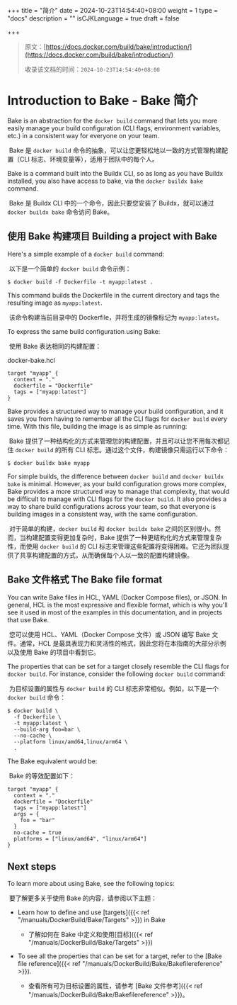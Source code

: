 +++
title = "简介"
date = 2024-10-23T14:54:40+08:00
weight = 1
type = "docs"
description = ""
isCJKLanguage = true
draft = false

+++

> 原文：[https://docs.docker.com/build/bake/introduction/](https://docs.docker.com/build/bake/introduction/)
>
> 收录该文档的时间：`2024-10-23T14:54:40+08:00`

# Introduction to Bake - Bake 简介

Bake is an abstraction for the `docker build` command that lets you more easily manage your build configuration (CLI flags, environment variables, etc.) in a consistent way for everyone on your team.

​	Bake 是 `docker build` 命令的抽象，可以让您更轻松地以一致的方式管理构建配置（CLI 标志、环境变量等），适用于团队中的每个人。

Bake is a command built into the Buildx CLI, so as long as you have Buildx installed, you also have access to bake, via the `docker buildx bake` command.

​	Bake 是 Buildx CLI 中的一个命令，因此只要您安装了 Buildx，就可以通过 `docker buildx bake` 命令访问 Bake。

## 使用 Bake 构建项目 Building a project with Bake

Here's a simple example of a `docker build` command:

​	以下是一个简单的 `docker build` 命令示例：





```console
$ docker build -f Dockerfile -t myapp:latest .
```

This command builds the Dockerfile in the current directory and tags the resulting image as `myapp:latest`.

​	该命令构建当前目录中的 Dockerfile，并将生成的镜像标记为 `myapp:latest`。

To express the same build configuration using Bake:

​	使用 Bake 表达相同的构建配置：

docker-bake.hcl



```hcl
target "myapp" {
  context = "."
  dockerfile = "Dockerfile"
  tags = ["myapp:latest"]
}
```

Bake provides a structured way to manage your build configuration, and it saves you from having to remember all the CLI flags for `docker build` every time. With this file, building the image is as simple as running:

​	Bake 提供了一种结构化的方式来管理您的构建配置，并且可以让您不用每次都记住 `docker build` 的所有 CLI 标志。通过这个文件，构建镜像只需运行以下命令：



```console
$ docker buildx bake myapp
```

For simple builds, the difference between `docker build` and `docker buildx bake` is minimal. However, as your build configuration grows more complex, Bake provides a more structured way to manage that complexity, that would be difficult to manage with CLI flags for the `docker build`. It also provides a way to share build configurations across your team, so that everyone is building images in a consistent way, with the same configuration.

​	对于简单的构建，`docker build` 和 `docker buildx bake` 之间的区别很小。然而，当构建配置变得更加复杂时，Bake 提供了一种更结构化的方式来管理复杂性，而使用 `docker build` 的 CLI 标志来管理这些配置将变得困难。它还为团队提供了共享构建配置的方式，从而确保每个人以一致的配置构建镜像。

## Bake 文件格式 The Bake file format

You can write Bake files in HCL, YAML (Docker Compose files), or JSON. In general, HCL is the most expressive and flexible format, which is why you'll see it used in most of the examples in this documentation, and in projects that use Bake.

​	您可以使用 HCL、YAML（Docker Compose 文件）或 JSON 编写 Bake 文件。通常，HCL 是最具表现力和灵活性的格式，因此您将在本指南的大部分示例以及使用 Bake 的项目中看到它。

The properties that can be set for a target closely resemble the CLI flags for `docker build`. For instance, consider the following `docker build` command:

​	为目标设置的属性与 `docker build` 的 CLI 标志非常相似。例如，以下是一个 `docker build` 命令：



```console
$ docker build \
  -f Dockerfile \
  -t myapp:latest \
  --build-arg foo=bar \
  --no-cache \
  --platform linux/amd64,linux/arm64 \
  .
```

The Bake equivalent would be:

​	Bake 的等效配置如下：



```hcl
target "myapp" {
  context = "."
  dockerfile = "Dockerfile"
  tags = ["myapp:latest"]
  args = {
    foo = "bar"
  }
  no-cache = true
  platforms = ["linux/amd64", "linux/arm64"]
}
```

## Next steps

To learn more about using Bake, see the following topics:

​	要了解更多关于使用 Bake 的内容，请参阅以下主题：

- Learn how to define and use [targets]({{< ref "/manuals/DockerBuild/Bake/Targets" >}}) in Bake
  - 了解如何在 Bake 中定义和使用[目标]({{< ref "/manuals/DockerBuild/Bake/Targets" >}})

- To see all the properties that can be set for a target, refer to the [Bake file reference]({{< ref "/manuals/DockerBuild/Bake/Bakefilereference" >}}).
  - 查看所有可为目标设置的属性，请参考 [Bake 文件参考]({{< ref "/manuals/DockerBuild/Bake/Bakefilereference" >}})。
